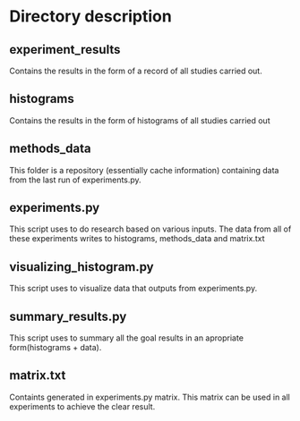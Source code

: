 # Directory description
## experiment_results 
Contains the results in the form of a record of all studies carried out.
## histograms 
Contains the results in the form of histograms of all studies carried out
## methods_data
This folder is a repository (essentially cache information) containing data from the last run of experiments.py.
## experiments.py
This script uses to do research based on various inputs. The data from all of these experiments writes to histograms, methods_data and matrix.txt
## visualizing_histogram.py
This script uses to visualize data that outputs from experiments.py.
## summary_results.py
This script uses to summary all the goal results in an apropriate form(histograms + data).
## matrix.txt
Containts generated in experiments.py matrix. This matrix can be used in all experiments to achieve the clear result.
